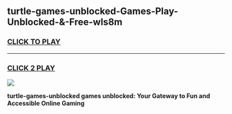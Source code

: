 
## turtle-games-unblocked-Games-Play-Unblocked-&-Free-wls8m
<h3>
<a href="https://premium76.site?title=turtle-games-unblocked&ref=24A">CLICK TO PLAY</a></h3>
<hr>

<h3>
<a href="https://premium76.site?title=turtle-games-unblocked&ref=24A">CLICK 2 PLAY</a>
  
</h3>

<a href="https://premium76.site?title=turtle-games-unblocked&ref=24A"><img src="https://clearcache.store/games.png"></a>


**turtle-games-unblocked games unblocked: Your Gateway to Fun and Accessible Online Gaming**
